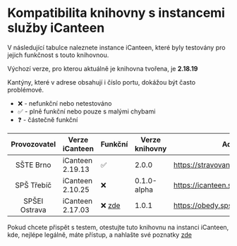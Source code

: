# Kompatibilita knihovny s instancemi služby iCanteen
V následující tabulce naleznete instance iCanteen, které byly testovány pro jejich funkčnost s touto knihovnou.

Výchozí verze, pro kterou aktuálně je knihovna tvořena, je **2.18.19**

Kantýny, které v adrese obsahují i číslo portu, dokážou být často problémové.

- ❌ - nefunkční nebo netestováno
- ✅ - plně funkční nebo pouze s malými chybami
- ❓ - částečně funkční

|  Provozovatel  | Verze iCanteen   | Funkční | Verze knihovny | Adresa |
|:--------------:|------------------|---------|----------------|---------|
|   SŠTE Brno   | iCanteen 2.19.13 | ✅       |  2.0.0          | https://stravovani.sstebrno.cz
|   SPŠ Třebíč   | iCanteen 2.10.25 | ❌       | 0.1.0-alpha    | https://icanteen.spst.cz
|   SPŠEI Ostrava   | iCanteen 2.17.03 | ❌ [zde](https://git.mnau.xyz/hernik/canteenlib/issues/2)      | 1.0.1    | https://obedy.spseiostrava.cz:8443/

Pokud chcete přispět s testem, otestujte tuto knihovnu na instanci iCanteen, kde, nejlépe legálně, máte přístup, a nahlašte své poznatky [zde](https://git.mnau.xyz/hernik/canteenlib/issues/new?template=.github%2fISSUE_TEMPLATE%2fhl--en--kompatibility.md)
